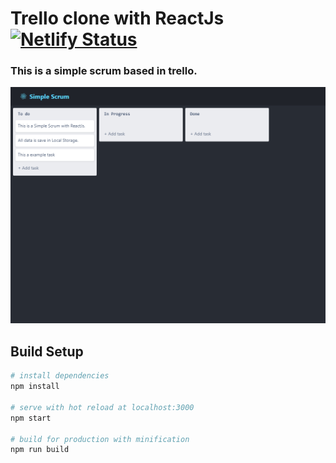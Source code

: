 # Trello clone with ReactJs [![Netlify Status](https://api.netlify.com/api/v1/badges/5c8af7e8-0749-48f5-8dca-e0a1333c14d2/deploy-status)](https://app.netlify.com/sites/epic-kepler-78df97/deploys)

### This is a simple scrum based in trello.



<div align="center">
    <img src="./screenshots/preview.png" />
</div>


## Build Setup

``` bash
# install dependencies
npm install

# serve with hot reload at localhost:3000
npm start

# build for production with minification
npm run build
```